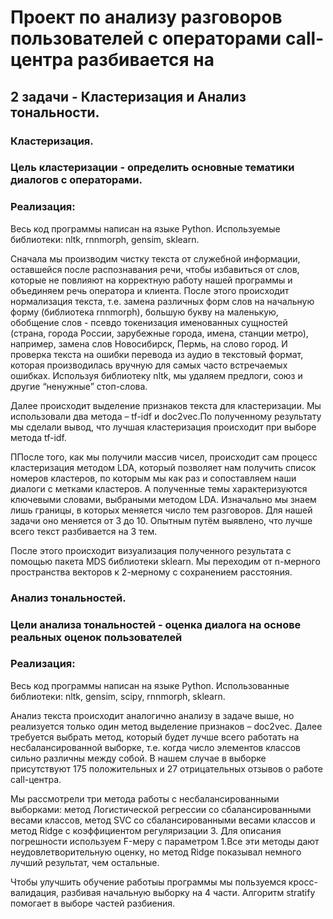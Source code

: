  # Проект по анализу разговоров пользователей с операторами call-центра разбивается на
## 2 задачи - Кластеризация и Анализ тональности.

### Кластеризация.

### Цель кластеризации - определить основные тематики диалогов с операторами.

### Реализация:

Весь код программы написан на языке Python.
Используемые библиотеки: nltk, rnnmorph, gensim, sklearn.

Сначала мы производим чистку текста от служебной информации, оставшейся после распознавания речи, чтобы избавиться от слов, которые не повлияют на корректную работу нашей программы и объединяем речь оператора и клиента. После этого происходит нормализация текста, т.е. замена различных форм слов на начальную форму (библиотека rnnmorph), большую букву на маленькую, обобщение слов - псевдо токенизация именованных сущностей (страна, города России, зарубежные города, имена, станции метро), например, замена слов Новосибирск, Пермь, на слово город. И проверка текста на ошибки перевода из аудио в текстовый формат, которая производилась вручную для самых часто встречаемых ошибках. Используя библиотеку nltk, мы удаляем предлоги, союз и другие “ненужные” стоп-слова.

Далее происходит выделение признаков текста для кластеризации. Мы использовали два метода – tf-idf и doc2vec.По полученному результату мы сделали вывод, что лучшая кластеризация происходит при выборе метода tf-idf.

ППосле того, как мы получили массив чисел, происходит сам процесс кластеризация методом LDA, который позволяет нам получить список номеров кластеров, по которым мы как раз и сопоставляем наши диалоги с метками кластеров. А полученные темы характеризуются ключевыми словами, выбраными методом LDA.
Изначально мы знаем лишь границы, в которых меняется число тем разговоров. Для нашей задачи оно меняется от 3 до 10. Опытным путём выявлено, что лучше всего текст разбивается на 3 тем.

После этого происходит визуализация полученного результата с помощью пакета MDS библиотеки sklearn. Мы переходим от n-мерного пространства векторов к 2-мерному с сохранением расстояния.

### Анализ тональностей.

### Цели анализа тональностей - оценка диалога на основе реальных оценок пользователей

### Реализация:

Весь код программы написан на языке Python.
Использованные библиотеки: nltk, gensim, scipy, rnnmorph, sklearn.

Анализ текста происходит аналогично анализу в задаче выше, но реализуется только один метод выделение признаков – doc2vec.
Далее требуется выбрать метод, который будет лучше всего работать на несбалансированной выборке, т.е. когда число элементов классов сильно различны между собой. В нашем случае в выборке присутствуют 175 положительных и 27 отрицательных отзывов о работе call-центра.

Мы рассмотрели три метода работы с несбалансированными выборками: метод Логистической регрессии со сбалансированными весами классов, метод SVC со сбалансированными весами классов и метод Ridge с коэффициентом регуляризации 3. Для описания погрешности используем F-меру с параметром 1.Все эти методы дают неудовлетворительную оценку, но метод Ridge показывал немного лучший результат, чем остальные.

Чтобы улучшить обучение работыы программы мы пользуемся кросс-валидация, разбивая начальную выборку на 4 части. Алгоритм stratify помогает в выборе частей разбиения.  

